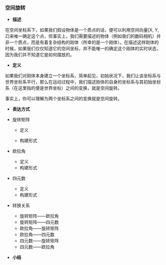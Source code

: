 ### 空间旋转

* **描述**

在空间坐标系下，如果我们假设物体是一个质点的话，便可以利用空间向量\[X, Y, Z\]来唯一确定这个点，但事实上，我们需要描述的物体（例如我们的数码相机）并非一个质点，而是有着复杂结构的刚体（所幸的是一个刚体）。在描述这样刚体的时候，如果我们仅仅知道它的空间坐标，并不能唯一的确定这个刚体的实时状态，因为我们并不知道它是如何摆放的。


* **定义**

如果我们对刚体本身建立一个坐标系，简单起见，初始状况下，我们让该坐标系与世界坐标系平行，那么在运动过程中，我们描述刚体的自身的坐标系与其初始坐标系（在这里指的便是世界坐标）之间的变换，就是空间旋转。

事实上，你可以理解为两个坐标系之间的变换就是空间旋转。

* **表达方式**

* 旋转矩阵

  * 定义

  * 构建形式



* 欧拉角
  * 定义
  * 构建形式


* 四元数

  * 定义
  * 构建形式


* 转换关系

  * 旋转矩阵——欧拉角
  * 旋转矩阵——四元数
  * 欧拉角——旋转矩阵
  * 欧拉角——四元数
  * 四元数——旋转矩阵
  * 四元数——欧拉角


* **小结**



